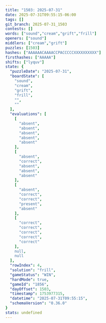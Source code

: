 ```yaml
---
title: "1503: 2025-07-31"
date: 2025-07-31T09:55:15-06:00
tags: []
git_branch: 2025-07-31_1503
contests: []
words: ["sound","cream","grift","frill"]
openers: ["sound"]
middlers: ["cream","grift"]
puzzles: [1503]
hashes: ["AAAAAACAAAACCPACCCCCXXXXXXXXXX"]
firsthashes: ["AAAAA"]
shifts: ["lyquv"]
state: {
  "puzzleDate": "2025-07-31",
  "boardState": [
    "sound",
    "cream",
    "grift",
    "frill",
    "",
    ""
  ],
  "evaluations": [
    [
      "absent",
      "absent",
      "absent",
      "absent",
      "absent"
    ],
    [
      "absent",
      "correct",
      "absent",
      "absent",
      "absent"
    ],
    [
      "absent",
      "correct",
      "correct",
      "present",
      "absent"
    ],
    [
      "correct",
      "correct",
      "correct",
      "correct",
      "correct"
    ],
    null,
    null
  ],
  "rowIndex": 4,
  "solution": "frill",
  "gameStatus": "WIN",
  "hardMode": true,
  "gameId": "1856",
  "dayOffset": 1503,
  "timestamp": 1753977315,
  "datetime": "2025-07-31T09:55:15",
  "schemaVersion": "0.36.0"
}
stats: undefined
---
```

<!-- more -->
